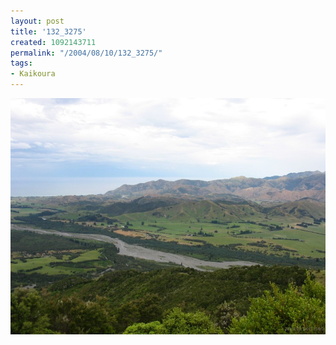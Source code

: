 ```yaml
---
layout: post
title: '132_3275'
created: 1092143711
permalink: "/2004/08/10/132_3275/"
tags:
- Kaikoura
---
```


<img src="/image/images/132_3275-1151.jpg"/>

